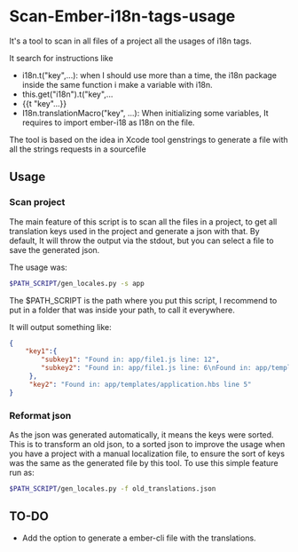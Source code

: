# Scan-Ember-i18n-tags-usage
It's a tool to scan in all files of a project all the usages of i18n tags. 

It search for instructions like
* i18n.t("key",...): when I should use more than a time, the i18n package inside the same function i make a variable with i18n. 
* this.get("i18n").t("key",...
* {{t "key"...}}
* I18n.translationMacro("key", ...): When initializing some variables, It requires to import ember-i18 as I18n on the file. 

The tool is based on the idea in Xcode tool genstrings to generate a file with all the strings requests in a sourcefile

## Usage
### Scan project
The main feature of this script is to scan all the files in a project, to get all translation keys used in the project 
and generate a json with that. By default, It will throw the output via the stdout, but you can select a file to save 
the generated json. 

The usage was:
```BASH
$PATH_SCRIPT/gen_locales.py -s app 
```

The $PATH_SCRIPT is the path where you put this script, I recommend to put in a folder that was inside your path, to 
call it everywhere. 

It will output something like:

```JSON
{
    "key1":{
        "subkey1": "Found in: app/file1.js line: 12",
        "subkey2": "Found in: app/file1.js line: 6\nFound in: app/templates/form.hbs line: 34"
     },
     "key2": "Found in: app/templates/application.hbs line 5"
}
```

### Reformat json  
As the json was generated automatically, it means the keys were sorted. This is to transform an old json, to a sorted 
json to improve the usage when you have a project with a manual localization file, to ensure the sort of keys was the same 
as the generated file by this tool. To use this simple feature run as:

```BASH
$PATH_SCRIPT/gen_locales.py -f old_translations.json
```


## TO-DO
 * Add the option to generate a ember-cli file with the translations. 